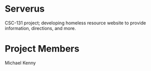 # Serverus
CSC-131 project; developing homeless resource website to provide information, directions, and more.

# Project Members
Michael Kenny